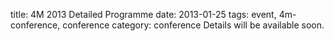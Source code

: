 title: 4M 2013 Detailed Programme
date: 2013-01-25 
tags: event, 4m-conference, conference
category: conference
Details will be available soon.
